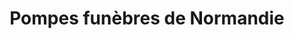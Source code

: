 ---
title: "Pompes funèbres de Normandie"
url: /mont-saint-aignan/pompes-funebres-de-normandie/
shop: directeurs de funérailles
---
